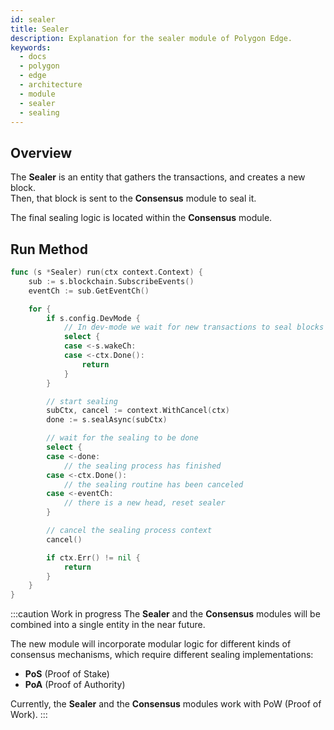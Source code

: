 ```yaml
---
id: sealer
title: Sealer
description: Explanation for the sealer module of Polygon Edge.
keywords:
  - docs
  - polygon
  - edge
  - architecture
  - module
  - sealer
  - sealing
---
```


## Overview

The **Sealer** is an entity that gathers the transactions, and creates a new block.<br />
Then, that block is sent to the **Consensus** module to seal it.

The final sealing logic is located within the **Consensus** module.

## Run Method

````go title="sealer/sealer.go"
func (s *Sealer) run(ctx context.Context) {
	sub := s.blockchain.SubscribeEvents()
	eventCh := sub.GetEventCh()

	for {
		if s.config.DevMode {
			// In dev-mode we wait for new transactions to seal blocks
			select {
			case <-s.wakeCh:
			case <-ctx.Done():
				return
			}
		}

		// start sealing
		subCtx, cancel := context.WithCancel(ctx)
		done := s.sealAsync(subCtx)

		// wait for the sealing to be done
		select {
		case <-done:
			// the sealing process has finished
		case <-ctx.Done():
			// the sealing routine has been canceled
		case <-eventCh:
			// there is a new head, reset sealer
		}

		// cancel the sealing process context
		cancel()

		if ctx.Err() != nil {
			return
		}
	}
}
````

:::caution Work in progress
The **Sealer** and the **Consensus** modules will be combined into a single entity in the near future.

The new module will incorporate modular logic for different kinds of consensus mechanisms, which require different sealing implementations:
* **PoS** (Proof of Stake)
* **PoA** (Proof of Authority)

Currently, the **Sealer** and the **Consensus** modules work with PoW (Proof of Work).
:::